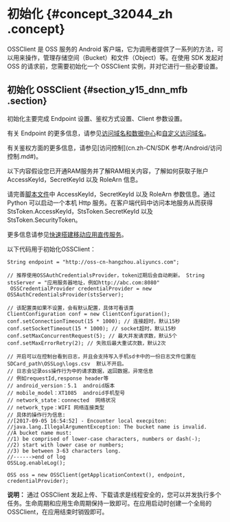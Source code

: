 # 初始化 {#concept_32044_zh .concept}

OSSClient 是 OSS 服务的 Android 客户端，它为调用者提供了一系列的方法，可以用来操作，管理存储空间（Bucket）和文件（Object）等。在使用 SDK 发起对 OSS 的请求前，您需要初始化一个 OSSClient 实例，并对它进行一些必要设置。

## 初始化 OSSClient {#section_y15_dnn_mfb .section}

初始化主要完成 Endpoint 设置、鉴权方式设置、Client 参数设置。

有关 Endpoint 的更多信息，请参见[访问域名和数据中心](../../../../cn.zh-CN/开发指南/访问域名（Endpoint）/访问域名和数据中心.md#)和[自定义访问域名](../../../../cn.zh-CN/开发指南/访问与控制/绑定自定义域名.md#)。

有关鉴权方面的更多信息，请参见[访问控制](cn.zh-CN/SDK 参考/Android/访问控制.md#)。

以下内容假设您已开通RAM服务并了解RAM相关内容，了解如何获取子账户AccessKeyId，SecretKeyId 以及 RoleArn 信息。

请完善[脚本文件](https://github.com/aliyun/aliyun-oss-android-sdk/blob/master/app/sts_local_server/python/sts.py)中 AccessKeyId，SecretKeyId 以及 RoleArn 参数信息。通过 Python 可以启动一个本机 Http 服务。在客户端代码中访问本地服务从而获得 StsToken.AccessKeyId，StsToken.SecretKeyId 以及 StsToken.SecurityToken。

更多信息请参见[快速搭建移动应用直传服务](../../../../cn.zh-CN/最佳实践/移动应用端直传实践/快速搭建移动应用直传服务.md#)。

以下代码用于初始化OSSClient：

```
String endpoint = "http://oss-cn-hangzhou.aliyuncs.com";

// 推荐使用OSSAuthCredentialsProvider，token过期后会自动刷新。 String stsServer = "应用服务器地址，例如http://abc.com:8080"
 OSSCredentialProvider credentialProvider = new OSSAuthCredentialsProvider(stsServer);

// 该配置类如果不设置，会有默认配置，具体可看该类
ClientConfiguration conf = new ClientConfiguration();
conf.setConnectionTimeout(15 * 1000); // 连接超时，默认15秒
conf.setSocketTimeout(15 * 1000); // socket超时，默认15秒
conf.setMaxConcurrentRequest(5); // 最大并发请求数，默认5个
conf.setMaxErrorRetry(2); // 失败后最大重试次数，默认2次

// 开启可以在控制台看到日志，并且会支持写入手机sd卡中的一份日志文件位置在SDCard_path\OSSLog\logs.csv  默认不开启。
// 日志会记录oss操作行为中的请求数据，返回数据，异常信息
// 例如requestId,response header等
// android_version：5.1  android版本
// mobile_model：XT1085  android手机型号
// network_state：connected  网络状况
// network_type：WIFI 网络连接类型
// 具体的操作行为信息:
//[2017-09-05 16:54:52] - Encounter local execpiton: //java.lang.IllegalArgumentException: The bucket name is invalid. 
//A bucket name must: 
//1) be comprised of lower-case characters, numbers or dash(-); 
//2) start with lower case or numbers; 
//3) be between 3-63 characters long. 
//------>end of log
OSSLog.enableLog();

OSS oss = new OSSClient(getApplicationContext(), endpoint, credentialProvider);
```

**说明：** 通过 OSSClient 发起上传、下载请求是线程安全的，您可以并发执行多个任务。生命周期和应用生命周期保持一致即可。在应用启动时创建一个全局的 OSSClient，在应用结束时销毁即可。

